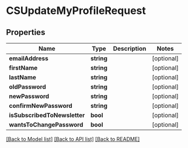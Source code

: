 # CSUpdateMyProfileRequest

## Properties
Name | Type | Description | Notes
------------ | ------------- | ------------- | -------------
**emailAddress** | **string** |  | [optional] 
**firstName** | **string** |  | [optional] 
**lastName** | **string** |  | [optional] 
**oldPassword** | **string** |  | [optional] 
**newPassword** | **string** |  | [optional] 
**confirmNewPassword** | **string** |  | [optional] 
**isSubscribedToNewsletter** | **bool** |  | [optional] 
**wantsToChangePassword** | **bool** |  | [optional] 

[[Back to Model list]](../README.md#documentation-for-models) [[Back to API list]](../README.md#documentation-for-api-endpoints) [[Back to README]](../README.md)


